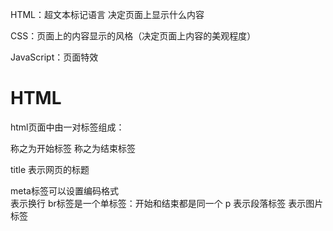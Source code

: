 HTML：超文本标记语言 决定页面上显示什么内容

CSS：页面上的内容显示的风格（决定页面上内容的美观程度）

JavaScript：页面特效

# HTML

html页面中由一对标签组成：<html></html>
<html> 称之为开始标签
</html> 称之为结束标签

title 表示网页的标题

<meta charset = 'UTF-8'> </meta>

meta标签可以设置编码格式
<br/>表示换行 br标签是一个单标签：开始和结束都是同一个
p 表示段落标签
<img src = "">表示图片标签
